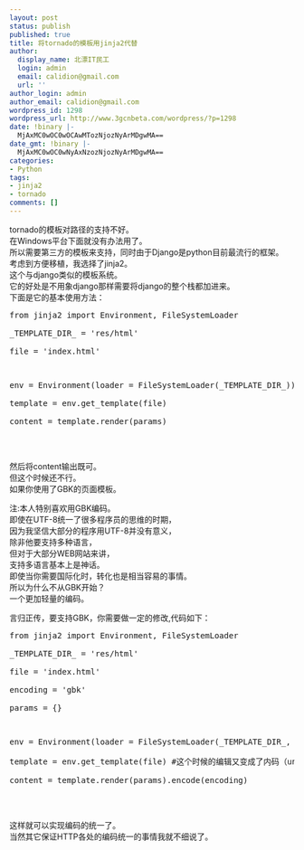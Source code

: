 ```yaml
---
layout: post
status: publish
published: true
title: 将tornado的模板用jinja2代替
author:
  display_name: 北漂IT民工
  login: admin
  email: calidion@gmail.com
  url: ''
author_login: admin
author_email: calidion@gmail.com
wordpress_id: 1298
wordpress_url: http://www.3gcnbeta.com/wordpress/?p=1298
date: !binary |-
  MjAxMC0wOC0wOCAwMTozNjozNyArMDgwMA==
date_gmt: !binary |-
  MjAxMC0wOC0wNyAxNzozNjozNyArMDgwMA==
categories:
- Python
tags:
- jinja2
- tornado
comments: []
---
```

<p>tornado的模板对路径的支持不好。<br />
在Windows平台下面就没有办法用了。<br />
所以需要第三方的模板来支持，同时由于Django是python目前最流行的框架。<br />
考虑到方便移植，我选择了jinja2。<br />
这个与django类似的模板系统。<br />
它的好处是不用象django那样需要将django的整个栈都加进来。<br />
下面是它的基本使用方法：</p>
<pre name="code" class="python">
from jinja2 import Environment, FileSystemLoader<br />
_TEMPLATE_DIR_ = 'res/html'<br />
file = 'index.html'</p>
<p>env = Environment(loader = FileSystemLoader(_TEMPLATE_DIR_))<br />
template = env.get_template(file)<br />
content = template.render(params)<br />
</pre><br />
然后将content输出既可。<br />
但这个时候还不行。<br />
如果你使用了GBK的页面模板。</p>
<p>注:本人特别喜欢用GBK编码。<br />
即使在UTF-8统一了很多程序员的思维的时期，<br />
因为我坚信大部分的程序用UTF-8并没有意义，<br />
除非他要支持多种语言，<br />
但对于大部分WEB网站来讲，<br />
支持多语言基本上是神话。<br />
即使当你需要国际化时，转化也是相当容易的事情。<br />
所以为什么不从GBK开始？<br />
一个更加轻量的编码。</p>
<p>言归正传，要支持GBK，你需要做一定的修改,代码如下：</p>
<pre name="code" class="python">
from jinja2 import Environment, FileSystemLoader<br />
_TEMPLATE_DIR_ = 'res/html'<br />
file = 'index.html'<br />
encoding = 'gbk'<br />
params = {}</p>
<p>env = Environment(loader = FileSystemLoader(_TEMPLATE_DIR_, encoding=encoding))<br />
template = env.get_template(file) #这个时候的编辑又变成了内码（unicode）<br />
content = template.render(params).encode(encoding)<br />
</pre><br />
这样就可以实现编码的统一了。<br />
当然其它保证HTTP各处的编码统一的事情我就不细说了。</p>
